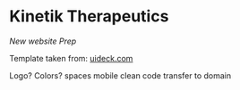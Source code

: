# Kinetik Therapeutics
  
*New website Prep*
  
Template taken from: [uideck.com](https://uideck.com/templates/basic/)
  
Logo?
Colors?
spaces
mobile
clean code
transfer to domain